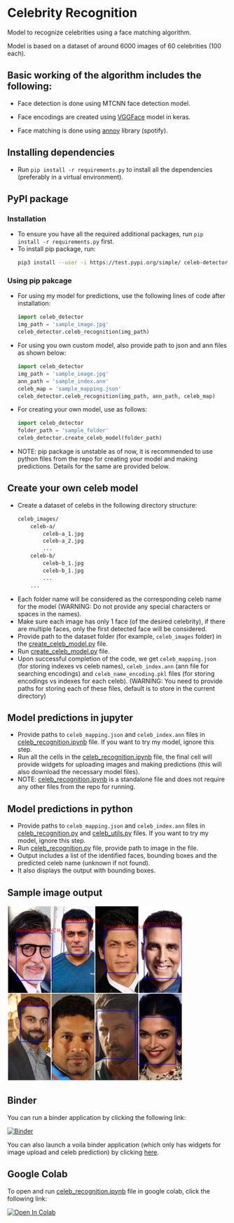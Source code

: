 # Celebrity Recognition
Model to recognize celebrities using a face matching algorithm.

Model is based on a dataset of around 6000 images of 60 celebrities (100 each).

## Basic working of the algorithm includes the following:
- Face detection is done using MTCNN face detection model.

- Face encodings are created using [VGGFace](https://github.com/rcmalli/keras-vggface) model in keras.

- Face matching is done using [annoy](https://github.com/spotify/annoy) library (spotify).

## Installing dependencies
- Run `pip install -r requirements.py` to install all the dependencies (preferably in a virtual environment).

## PyPI package
### Installation
- To ensure you have all the required additional packages, run `pip install -r requirements.py` first.
- To install pip package, run:
    ```bash
    pip3 install --user -i https://test.pypi.org/simple/ celeb-detector
    ```

### Using pip pakcage
- For using my model for predictions, use the following lines of code after installation:
    ```python
    import celeb_detector
    img_path = 'sample_image.jpg'
    celeb_detector.celeb_recognition(img_path)
    ```

- For using you own custom model, also provide path to json and ann files as shown below:
    ```python
    import celeb_detector
    img_path = 'sample_image.jpg'
    ann_path = 'sample_index.ann'
    celeb_map = 'sample_mapping.json'
    celeb_detector.celeb_recognition(img_path, ann_path, celeb_map)
    ```

- For creating your own model, use as follows:
    ```python
    import celeb_detector
    folder_path = 'sample_folder'
    celeb_detector.create_celeb_model(folder_path)
    ```

- NOTE: pip package is unstable as of now, it is recommended to use python files from the repo for creating your model and making predictions. Details for the same are provided below.

## Create your own celeb model
- Create a dataset of celebs in the following directory structure:
    ```bash
    celeb_images/
        celeb-a/
            celeb-a_1.jpg
            celeb-a_2.jpg
            ...
        celeb-b/
            celeb-b_1.jpg
            celeb-b_1.jpg
            ...
        ...
    ```
- Each folder name will be considered as the corresponding celeb name for the model (WARNING: Do not provide any special characters or spaces in the names).
- Make sure each image has only 1 face (of the desired celebrity), if there are multiple faces, only the first detected face will be considered.
- Provide path to the dataset folder (for example, `celeb_images` folder) in the [create_celeb_model.py](create_celeb_model.py) file.
- Run [create_celeb_model.py](create_celeb_model.py) file.
- Upon successful completion of the code, we get `celeb_mapping.json` (for storing indexes vs celeb names), `celeb_index.ann` (ann file for searching encodings) and `celeb_name_encoding.pkl` files (for storing encodings vs indexes for each celeb).
(WARNING: You need to provide paths for storing each of these files, default is to store in the current directory)

## Model predictions in jupyter
- Provide paths to `celeb_mapping.json` and `celeb_index.ann` files in [celeb_recognition.ipynb](celeb_recognition.ipynb) file. If you want to try my model, ignore this step.
- Run all the cells in the [celeb_recognition.ipynb](celeb_recognition.ipynb) file, the final cell will provide widgets for uploading images and making predictions
(this will also download the necessary model files).
- NOTE: [celeb_recognition.ipynb](celeb_recognition.ipynb) is a standalone file and does not require any other files from the repo for running.

## Model predictions in python
- Provide paths to `celeb_mapping.json` and `celeb_index.ann` files in [celeb_recognition.py](celeb_recognition.py) and [celeb_utils.py](celeb_utils/celeb_utils.py) files. If you want to try my model, ignore this step.
- Run [celeb_recognition.py](celeb_recognition.py) file, provide path to image in the file.
- Output includes a list of the identified faces, bounding boxes and the predicted celeb name (unknown if not found).
- It also displays the output with bounding boxes.

## Sample image output
![Image](celeb_utils/sample_images/sample_output_multi.png)

## Binder
You can run a binder application by clicking the following link:

[![Binder](https://mybinder.org/badge_logo.svg)](https://mybinder.org/v2/gh/shobhit9618/celeb_recognition/main)

You can also launch a voila binder application (which only has widgets for image upload and celeb prediction) by clicking [here](https://mybinder.org/v2/gh/shobhit9618/celeb_recognition/main?urlpath=%2Fvoila%2Frender%2Fceleb_recognition.ipynb).

## Google Colab
To open and run [celeb_recognition.ipynb](celeb_recognition.ipynb) file in google colab, click the following link:

[![Open In Colab](https://colab.research.google.com/assets/colab-badge.svg)](https://colab.research.google.com/github/shobhit9618/celeb_recognition/blob/main/celeb_recognition.ipynb)